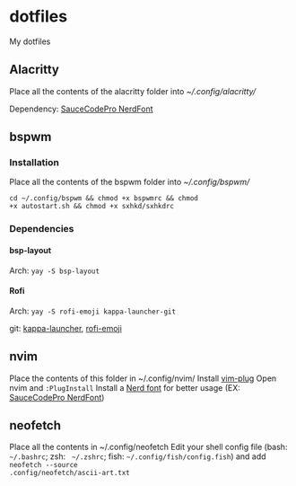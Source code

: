 # dotfiles

My dotfiles

## 

## Alacritty

Place all the contents of the alacritty folder into *~/.config/alacritty/*

Dependency: [SauceCodePro NerdFont](https://github.com/ryanoasis/nerd-fonts/releases/download/v2.1.0/SourceCodePro.zip)

## bspwm

### Installation

Place all the contents of the bspwm folder into *~/.config/bspwm/*

<code>cd ~/.config/bspwm && chmod +x bspwmrc && chmod +x autostart.sh && chmod +x sxhkd/sxhkdrc</code>

### Dependencies

#### bsp-layout

Arch: <code>yay -S bsp-layout</code>

#### Rofi

Arch: <code>yay -S rofi-emoji kappa-launcher-git</code>

git: [kappa-launcher](https://github.com/jp1995/kappa-launcher), [rofi-emoji](https://github.com/Mange/rofi-emoji)

## nvim

Place the contents of this folder in ~/.config/nvim/
Install [vim-plug](https://github.com/junegunn/vim-plug)
Open nvim and <code>:PlugInstall</code>
Install a [Nerd font](https://github.com/ryanoasis/nerd-fonts) for better usage (EX: [SauceCodePro NerdFont](https://github.com/ryanoasis/nerd-fonts/releases/download/v2.1.0/SourceCodePro.zip))

## neofetch

Place all the contents in ~/.config/neofetch
Edit your shell config file (bash: ` ~/.bashrc`; zsh: ` ~/.zshrc`; fish: `~/.config/fish/config.fish`) and add <code>neofetch --source .config/neofetch/ascii-art.txt</code>
